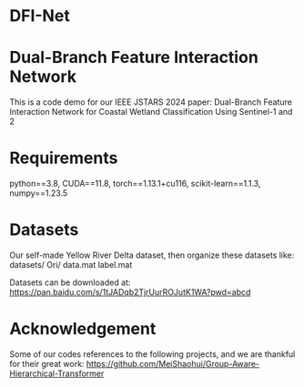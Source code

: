 # DFI-Net
# Dual-Branch Feature Interaction Network
This is a code demo for our IEEE JSTARS 2024 paper:
Dual-Branch Feature Interaction Network for Coastal Wetland Classification Using Sentinel-1 and 2

# Requirements
python==3.8, CUDA==11.8, torch==1.13.1+cu116, scikit-learn==1.1.3, numpy==1.23.5

# Datasets
Our self-made Yellow River Delta dataset, then organize these datasets like:
datasets/
    Ori/
      data.mat
      label.mat

Datasets can be downloaded at: https://pan.baidu.com/s/1tJADqb2TjrUurROJutK1WA?pwd=abcd 
# Acknowledgement
Some of our codes references to the following projects, and we are thankful for their great work:
https://github.com/MeiShaohui/Group-Aware-Hierarchical-Transformer
